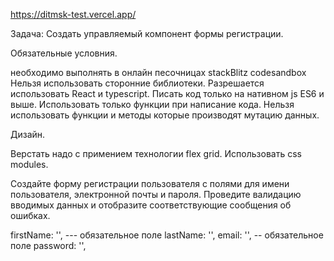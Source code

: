 https://ditmsk-test.vercel.app/


Задача:
Создать управляемый компонент формы регистрации.

Обязательные условния.

необходимо выполнять в онлайн песочницах stackBlitz  codesandbox
Нельзя использовать сторонние библиотеки.
Разрешается использовать React и typescript.
Писать код только на нативном js ES6 и выше.
Использовать только функции при написание кода.
Нельзя использовать функции и методы которые производят мутацию данных.

Дизайн.

Верстать надо с примением технологии flex  grid.
Использовать css modules.

Создайте форму регистрации пользователя с полями для имени пользователя, электронной почты и пароля. Проведите валидацию вводимых данных и отобразите соответствующие сообщения об ошибках.

  firstName: '', --- обязательное поле
  lastName: '',
  email: '', -- обязательное поле
  password: '',
